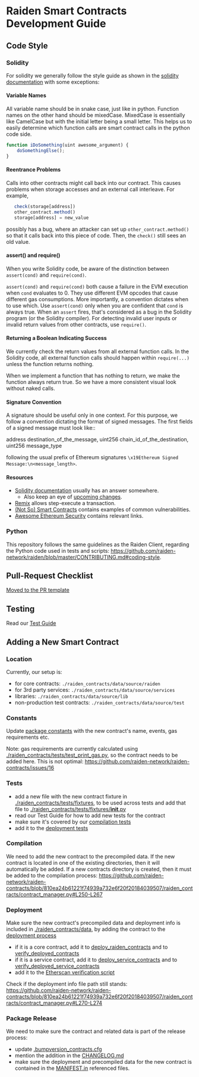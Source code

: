# Raiden Smart Contracts Development Guide

## Code Style

### Solidity

For solidity we generally follow the style guide as shown in the [solidity
documentation](http://solidity.readthedocs.io/en/develop/style-guide.html) with
some exceptions:

#### Variable Names

All variable name should be in snake case, just like in python. Function names
on the other hand should be mixedCase. MixedCase is essentially like CamelCase
but with the initial letter being a small letter. This helps us to easily
determine which function calls are smart contract calls in the python code
side.

```js
function iDoSomething(uint awesome_argument) {
    doSomethingElse();
}
```

#### Reentrance Problems

Calls into other contracts might call back into our contract.
This causes problems when storage accesses and an external call interleave.  For example,

```js
   check(storage[address])
   other_contract.method()
   storage[address] = new_value
```

possibly has a bug, where an attacker can set up `other_contract.method()` so that it calls back into this piece of code.
Then, the `check()` still sees an old value.

#### assert() and require()

When you write Solidity code, be aware of the distinction between ``assert(cond)`` and ``require(cond)``.

``assert(cond)`` and ``require(cond)`` both cause a failure in the EVM execution when ``cond`` evaluates to 0.  They use different EVM opcodes that cause different gas consumptions.  More importantly, a convention dictates when to use which.  Use ``assert(cond)`` only when you are confident that ``cond`` is always true.  When an ``assert`` fires, that's considered as a bug in the Solidity program (or the Solidity compiler).  For detecting invalid user inputs or invalid return values from other contracts, use ``require()``.

#### Returning a Boolean Indicating Success

We currently check the return values from all external function calls.  In the Solidity code, all external function calls should happen within `require(...)` unless the function returns nothing.

When we implement a function that has nothing to return, we make the function always return true.  So we have a more consistent visual look without naked calls.

#### Signature Convention

A signature should be useful only in one context. For this purpose, we follow a convention dictating the format of signed messages. The first fields of a signed message must look like::

  address destination_of_the_message,
  uint256 chain_id_of_the_destination,
  uint256 message_type

following the usual prefix of Ethereum signatures ``\x19Ethereum Signed Message:\n<message_length>``.

#### Resources

* [Solidity documentation](https://solidity.readthedocs.io/) usually has an answer somewhere.
    * Also keep an eye of [upcoming changes](https://github.com/ethereum/solidity/projects).
* [Remix](http://remix.ethereum.org/) allows step-execute a transaction.
* [(Not So) Smart Contracts](https://github.com/trailofbits/not-so-smart-contracts) contains examples of common vulnerabilities.
* [Awesome Ethereum Security](https://github.com/trailofbits/awesome-ethereum-security) contains relevant links.

### Python

This repository follows the same guidelines as the Raiden Client, regarding the Python code used in tests and scripts: https://github.com/raiden-network/raiden/blob/master/CONTRIBUTING.md#coding-style.

## Pull-Request Checklist

[Moved to the PR template](./pull_request_template.md)

## Testing

Read our [Test Guide](./raiden_contracts/tests/README.md)

## Adding a New Smart Contract

### Location

Currently, our setup is:
- for core contracts: `./raiden_contracts/data/source/raiden`
- for 3rd party services: `./raiden_contracts/data/source/services`
- libraries: `./raiden_contracts/data/source/lib`
- non-production test contracts: `./raiden_contracts/data/source/test`

### Constants

Update [package constants](./raiden_contracts/constants.py) with the new contract's name, events, gas requirements etc.

Note: gas requirements are currently calculated using [./raiden_contracts/tests/test_print_gas.py](./raiden_contracts/tests/test_print_gas.py), so the contract needs to be added here. This is not optimal: https://github.com/raiden-network/raiden-contracts/issues/16

### Tests

- add a new file with the new contract fixture in [./raiden_contracts/tests/fixtures](./raiden_contracts/tests/fixtures), to be used across tests and add that file to [./raiden_contracts/tests/fixtures/__init__.py](./raiden_contracts/tests/fixtures/__init__.py)
- read our Test Guide for how to add new tests for the contract
- make sure it's covered by our [compilation tests](./raiden_contracts/tests/test_contracts_compilation.py)
- add it to the [deployment tests](./raiden_contracts/tests/test_deploy_script.py)

### Compilation

We need to add the new contract to the precompiled data. If the new contract is located in one of the existing directories, then it will automatically be added.
If a new contracts directory is created, then it must be added to the compilation process:
https://github.com/raiden-network/raiden-contracts/blob/810ea24b61221f74939a732e6f20f20184039507/raiden_contracts/contract_manager.py#L250-L267


### Deployment

Make sure the new contract's precompiled data and deployment info is included in [./raiden_contracts/data](./raiden_contracts/data), by adding the contract to the [deployment process](./raiden_contracts/deploy/__main__.py)

- if it is a core contract, add it to [deploy_raiden_contracts](https://github.com/raiden-network/raiden-contracts/blob/810ea24b61221f74939a732e6f20f20184039507/raiden_contracts/deploy/__main__.py#L436) and to [verify_deployed_contracts](https://github.com/raiden-network/raiden-contracts/blob/810ea24b61221f74939a732e6f20f20184039507/raiden_contracts/deploy/__main__.py#L616)
- if it is a service contract, add it to [deploy_service_contracts](https://github.com/raiden-network/raiden-contracts/blob/810ea24b61221f74939a732e6f20f20184039507/raiden_contracts/deploy/__main__.py#L492) and to [verify_deployed_service_contracts](https://github.com/raiden-network/raiden-contracts/blob/810ea24b61221f74939a732e6f20f20184039507/raiden_contracts/deploy/__main__.py#L686)
- add it to the [Etherscan verification script](./raiden_contracts/deploy/etherscan_verify.py)

Check if the deployment info file path still stands: https://github.com/raiden-network/raiden-contracts/blob/810ea24b61221f74939a732e6f20f20184039507/raiden_contracts/contract_manager.py#L270-L274


### Package Release

We need to make sure the contract and related data is part of the release process:
- update [.bumpversion_contracts.cfg](./.bumpversion_contracts.cfg)
- mention the addition in the [CHANGELOG.md](./CHANGELOG.md)
- make sure the deployment and precompiled data for the new contract is contained in the [MANIFEST.in](./MANIFEST.in) referenced files.
